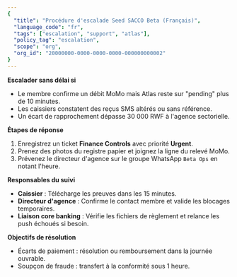 ```yaml
---
{
  "title": "Procédure d'escalade Seed SACCO Beta (Français)",
  "language_code": "fr",
  "tags": ["escalation", "support", "atlas"],
  "policy_tag": "escalation",
  "scope": "org",
  "org_id": "20000000-0000-0000-0000-000000000002"
}
---
```


**Escalader sans délai si**

- Le membre confirme un débit MoMo mais Atlas reste sur "pending" plus de 10
  minutes.
- Les caissiers constatent des reçus SMS altérés ou sans référence.
- Un écart de rapprochement dépasse 30 000 RWF à l'agence sectorielle.

**Étapes de réponse**

1. Enregistrez un ticket **Finance Controls** avec priorité **Urgent**.
2. Prenez des photos du registre papier et joignez la ligne du relevé MoMo.
3. Prévenez le directeur d'agence sur le groupe WhatsApp `Beta Ops` en notant
   l'heure.

**Responsables du suivi**

- **Caissier** : Télécharge les preuves dans les 15 minutes.
- **Directeur d'agence** : Confirme le contact membre et valide les blocages
  temporaires.
- **Liaison core banking** : Vérifie les fichiers de règlement et relance les
  push échoués si besoin.

**Objectifs de résolution**

- Écarts de paiement : résolution ou remboursement dans la journée ouvrable.
- Soupçon de fraude : transfert à la conformité sous 1 heure.
